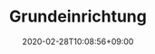 ---
title: "Grundeinrichtung"
date: 2020-02-28T10:08:56+09:00
description: 
draft: false
collapsible: true
weight: 1
---